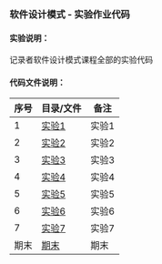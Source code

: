 ### 软件设计模式 - 实验作业代码

#### 实验说明：

记录者软件设计模式课程全部的实验代码

#### 代码文件说明：

| 序号 | 目录/文件 | 备注                       |
| ---- | --------- | -------------------------- |
| 1    | [实验1](src/club/xiaoandx/experiment1) | 实验1 |
| 2    | [实验2](src/club/xiaoandx/experiment2) | 实验2 |
| 3    | [实验3](src/club/xiaoandx/experiment3) | 实验3 |
| 4    | [实验4](src/club/xiaoandx/experiment4) | 实验4 |
| 5    | [实验5](src/club/xiaoandx/experiment5) | 实验5 |
| 6    | [实验6](src/club/xiaoandx/experiment6) | 实验6 |
| 7    | [实验7](src/club/xiaoandx/experiment7) | 实验7 |
| 期末    | [期末](src/club/xiaoandx/e/finalTopicSelection) | 期末 |


